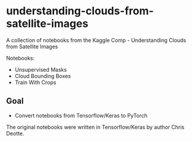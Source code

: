 # understanding-clouds-from-satellite-images

A collection of notebooks from the Kaggle Comp - Understanding Clouds from Satellite Images

Notebooks:
  - Unsupervised Masks
  - Cloud Bounding Boxes
  - Train With Crops

## Goal

- Convert notebooks from Tensorflow/Keras to PyTorch


The original notebooks were written in Tensorflow/Keras by author Chris Deotte.
